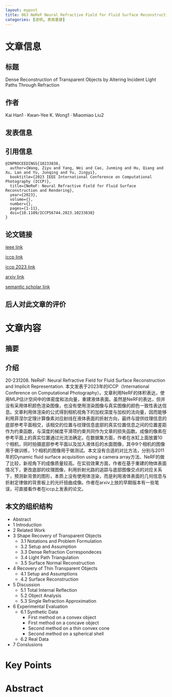 ```yaml
---
layout: mypost
title: 063 NeReF Neural Refractive Field for Fluid Surface Reconstruction and Rendering
categories: [透明, 表面重建]
---
```



# 文章信息

## 标题

Dense Reconstruction of Transparent Objects by Altering Incident Light Paths Through Refraction

## 作者

Kai Han1 · Kwan-Yee K. Wong1 · Miaomiao Liu2

## 发表信息



## 引用信息

```
@INPROCEEDINGS{10233838,
  author={Wang, Ziyu and Yang, Wei and Cao, Junming and Hu, Qiang and Xu, Lan and Yu, Junqing and Yu, Jingyi},
  booktitle={2023 IEEE International Conference on Computational Photography (ICCP)}, 
  title={NeReF: Neural Refractive Field for Fluid Surface Reconstruction and Rendering}, 
  year={2023},
  volume={},
  number={},
  pages={1-11},
  doi={10.1109/ICCP56744.2023.10233838}
}
```

## 论文链接

[ieee link](https://ieeexplore.ieee.org/abstract/document/10233838)

[iccp link](https://ieeexplore.ieee.org/xpl/conhome/10233258/proceeding)

[iccp 2023 link](https://www.computer.org/csdl/proceedings-article/iccp/2023/10233838/1Qao8fuqNJC)

[arxiv link](https://arxiv.org/abs/2203.04130)

[semantic scholar link](https://www.semanticscholar.org/paper/NeReF%3A-Neural-Refractive-Field-for-Fluid-Surface-Wang-Yang/fd2c0e45a95933cacc2a69c79ec1f74553d0cb39)

## 后人对此文章的评价


# 文章内容

## 摘要

> 

## 介绍

​20-231208. NeReF: Neural Refractive Field for Fluid Surface Reconstruction and Implicit Representation. 本文发表于2023年的ICCP（International Conference on Computational Photography）。文章利用NeRF的体积表达，使用MLP估计空间中的体密度和法向量，重建液体表面。虽然是NeRF的表达，但并没有采用体积颜色渲染图像，也没有使用渲染图像与真实图像的颜色一致性表达信息。文章利用体渲染的公式得到相机视角下的加权深度与加权的法向量，因而能够利用菲涅尔定理计算像素对应射线在液体表面的折射方向，最终与提供纹理信息的底部参考平面相交，该相交的位置与纹理信息底部的真实位置信息之间的位置差距作为约束函数，与深度的梯度平滑项约束共同作为文章的损失函数。成像的像素在参考平面上的真实位置通过光流法确定。在数据集方面，作者在水缸上面放置10个相机，同时拍摄底部参考平面以及加入液体后的水面图像，其中9个相机的图像用于做训练，1个相机的图像用于做测试。本文没有合适的对比方法，分别与2011年的Dynamic fluid surface acquisition using a camera array方法、NeRF的做了比较，新视角下的成像质量较高。在实验效果方面，作者在基于重建的物体表面情况下，更改底部的纹理图像，利用折射光路的追踪与底部图像交点的对应关系下，预测新背景的图形，本质上没有使用体渲染，而是利用液体表面的几何信息与折射定律做的背景板上的光纤扭曲成像。作者在arxiv上放的早期版本有一些笔误，可直接看作者在iccp上发表的论文。

## 本文的组织结构


- Abstract
- 1 Introduction
- 2 Related Work
- 3 Shape Recovery of Transparent Objects
  - 3.1 Notations and Problem Formulation
  - 3.2 Setup and Assumption
  - 3.3 Dense Refraction Correspondeces
  - 3.4 Light Path Triangulation
  - 3.5 Surface Normal Reconstruction
- 4 Recovery of Thin Transparent Objects
  - 4.1 Setup and Assumptions
  - 4.2 Surface Reconstruction
- 5 Discussion
  - 5.1 Total Internal Reflection
  - 5.2 Object Analysis
  - 5.3 Single Refraction Approximation
- 6 Experimental Evaluation
  - 6.1 Synthetic Data
    - First method on a convex object
    - First method on a concave object
    - Second method on a thin convex cone
    - Second method on a spherical shell
  - 6.2 Real Data
- 7 Conslusions


# Key Points

# Abstract 

